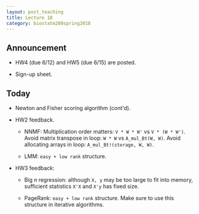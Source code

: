```yaml
---
layout: post_teaching
title: Lecture 18
category: biostatm280spring2018
---
```


## Announcement

* HW4 (due 6/12) and HW5 (due 6/15) are posted.  

* Sign-up sheet.  

## Today

* Newton and Fisher scoring algorithm (cont'd).

* HW2 feedback.

	* NNMF: Multiplication order matters: `V * W * W'` vs `V * (W * W')`. Avoid matrix transpose in loop: `W * W` vs `A_mul_Bt(W, W)`. Avoid allocating arrays in loop: `A_mul_Bt!(storage, W, W)`. 

	* LMM: `easy + low rank` structure.

* HW3 feedback:

	* Big $n$ regression: although `X, y` may be too large to fit into memory, sufficient statistics `X'X` and `X'y` has fixed size.

	* PageRank: `easy + low rank` structure. Make sure to use this structure in iterative algorithms.

	





